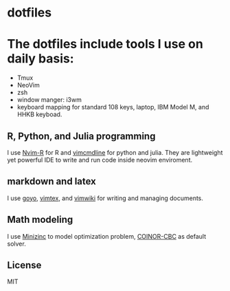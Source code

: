 # dotfiles
# The dotfiles include tools I use on daily basis:
* Tmux
* NeoVim
* zsh
* window manger: i3wm
* keyboard mapping for standard 108 keys, laptop, IBM Model M, and HHKB keyboad.

## R, Python, and Julia programming
I use [Nvim-R](https://github.com/jalvesaq/Nvim-R) for R and [vimcmdline](https://github.com/jalvesaq/vimcmdline) for python and julia.
They are lightweight yet powerful IDE to write and run code inside neovim enviroment.  

## markdown and latex
I use [goyo](https://github.com/junegunn/goyo.vim), [vimtex](https://github.com/lervag/vimtex), and [vimwiki](https://github.com/vimwiki/vimwiki) for writing and managing documents. 

## Math modeling
I use [Minizinc](https://github.com/MiniZinc) to model optimization problem, [COINOR-CBC](https://github.com/coin-or/Cbc) as default solver.

License
-------

MIT
